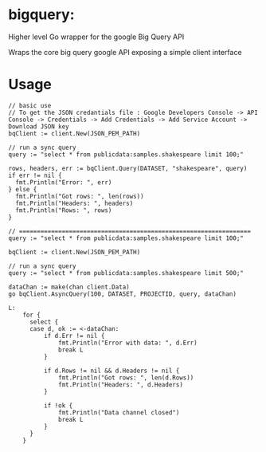 # bigquery:

Higher level Go wrapper for the google Big Query API

Wraps the core big query google API exposing a simple client interface

# Usage

    // basic use
    // To get the JSON credantials file : Google Developers Console -> API Console -> Credentials -> Add Credentials -> Add Service Account -> Download JSON key
    bqClient := client.New(JSON_PEM_PATH)

    // run a sync query
    query := "select * from publicdata:samples.shakespeare limit 100;"

    rows, headers, err := bqClient.Query(DATASET, "shakespeare", query)
    if err != nil {
      fmt.Println("Error: ", err)
    } else {
      fmt.Println("Got rows: ", len(rows))
      fmt.Println("Headers: ", headers)
      fmt.Println("Rows: ", rows)
    }

    // =================================================================
    query := "select * from publicdata:samples.shakespeare limit 100;"

    bqClient := client.New(JSON_PEM_PATH)

    // run a sync query
    query := "select * from publicdata:samples.shakespeare limit 500;"

    dataChan := make(chan client.Data)
    go bqClient.AsyncQuery(100, DATASET, PROJECTID, query, dataChan)

    L:
        for {
          select {
          case d, ok := <-dataChan:
              if d.Err != nil {
                  fmt.Println("Error with data: ", d.Err)
                  break L
              }

              if d.Rows != nil && d.Headers != nil {
                  fmt.Println("Got rows: ", len(d.Rows))
                  fmt.Println("Headers: ", d.Headers)
              }

              if !ok {
                  fmt.Println("Data channel closed")
                  break L
              }
          }
        }


